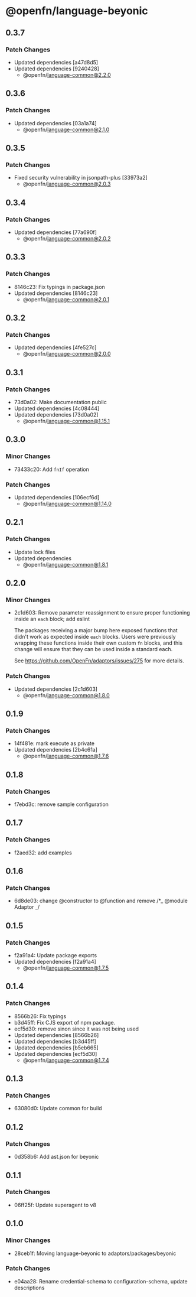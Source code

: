 # @openfn/language-beyonic

## 0.3.7

### Patch Changes

- Updated dependencies [a47d8d5]
- Updated dependencies [9240428]
  - @openfn/language-common@2.2.0

## 0.3.6

### Patch Changes

- Updated dependencies [03a1a74]
  - @openfn/language-common@2.1.0

## 0.3.5

### Patch Changes

- Fixed security vulnerability in jsonpath-plus [33973a2]
  - @openfn/language-common@2.0.3

## 0.3.4

### Patch Changes

- Updated dependencies [77a690f]
  - @openfn/language-common@2.0.2

## 0.3.3

### Patch Changes

- 8146c23: Fix typings in package.json
- Updated dependencies [8146c23]
  - @openfn/language-common@2.0.1

## 0.3.2

### Patch Changes

- Updated dependencies [4fe527c]
  - @openfn/language-common@2.0.0

## 0.3.1

### Patch Changes

- 73d0a02: Make documentation public
- Updated dependencies [4c08444]
- Updated dependencies [73d0a02]
  - @openfn/language-common@1.15.1

## 0.3.0

### Minor Changes

- 73433c20: Add `fnIf` operation

### Patch Changes

- Updated dependencies [106ecf6d]
  - @openfn/language-common@1.14.0

## 0.2.1

### Patch Changes

- Update lock files
- Updated dependencies
  - @openfn/language-common@1.8.1

## 0.2.0

### Minor Changes

- 2c1d603: Remove parameter reassignment to ensure proper functioning inside an
  `each` block; add eslint

  The packages receiving a major bump here exposed functions that didn't work as
  expected inside `each` blocks. Users were previously wrapping these functions
  inside their own custom `fn` blocks, and this change will ensure that they can
  be used inside a standard each.

  See https://github.com/OpenFn/adaptors/issues/275 for more details.

### Patch Changes

- Updated dependencies [2c1d603]
  - @openfn/language-common@1.8.0

## 0.1.9

### Patch Changes

- 14f481e: mark execute as private
- Updated dependencies [2b4c61a]
  - @openfn/language-common@1.7.6

## 0.1.8

### Patch Changes

- f7ebd3c: remove sample configuration

## 0.1.7

### Patch Changes

- f2aed32: add examples

## 0.1.6

### Patch Changes

- 6d8de03: change @constructor to @function and remove /\*_ @module Adaptor _/

## 0.1.5

### Patch Changes

- f2a91a4: Update package exports
- Updated dependencies [f2a91a4]
  - @openfn/language-common@1.7.5

## 0.1.4

### Patch Changes

- 8566b26: Fix typings
- b3d45ff: Fix CJS export of npm package.
- ecf5d30: remove sinon since it was not being used
- Updated dependencies [8566b26]
- Updated dependencies [b3d45ff]
- Updated dependencies [b5eb665]
- Updated dependencies [ecf5d30]
  - @openfn/language-common@1.7.4

## 0.1.3

### Patch Changes

- 63080d0: Update common for build

## 0.1.2

### Patch Changes

- 0d358b6: Add ast.json for beyonic

## 0.1.1

### Patch Changes

- 06ff25f: Update superagent to v8

## 0.1.0

### Minor Changes

- 28ceb1f: Moving language-beyonic to adaptors/packages/beyonic

### Patch Changes

- e04aa28: Rename credential-schema to configuration-schema, update descriptions
